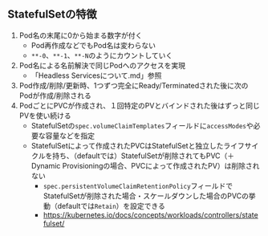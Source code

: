 ## StatefulSetの特徴
1. Pod名の末尾に0から始まる数字が付く
   - Pod再作成などでもPod名は変わらない
   - `**-0`、`**-1`、`**-N`のようにカウントしていく
2. Pod名による名前解決で同じPodへのアクセスを実現
   - 「Headless Servicesについて.md」参照
3. Pod作成/削除/更新時、1つずつ完全にReady/Terminatedされた後に次のPodが作成/削除される
4. PodごとにPVCが作成され、１回特定のPVとバインドされた後はずっと同じPVを使い続ける
   - StatefulSetの`spec.volumeClaimTemplates`フィールドに`accessModes`や必要な容量などを指定
   - StatefulSetによって作成されたPVCはStatefulSetと独立したライフサイクルを持ち、（defaultでは）StatefulSetが削除されてもPVC（＋Dynamic Provisioningの場合、PVCによって作成されたPV）は削除されない
     - `spec.persistentVolumeClaimRetentionPolicy`フィールドでStatefulSetが削除された場合・スケールダウンした場合のPVCの挙動（defaultでは`Retain`）を設定できる
     - https://kubernetes.io/docs/concepts/workloads/controllers/statefulset/